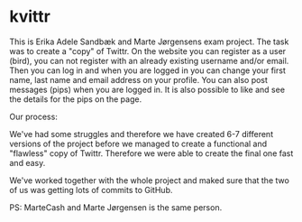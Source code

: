 # kvittr

This is Erika Adele Sandbæk and Marte Jørgensens exam project.
The task was to create a "copy" of Twittr. 
On the website you can register as a user (bird), you can not register with an already existing username and/or email. Then you can log in and when you are logged in you can change your first name, last name and email address on your profile. You can also post messages (pips) when you are logged in. It is also possible to like and see the details for the pips on the page.

Our process:

We've had some struggles and therefore we have created 6-7 different versions of the project before we managed to create a functional and "flawless" copy of Twittr. Therefore we were able to create the final one fast and easy.

We've worked together with the whole project and maked sure that the two of us was getting lots of commits to GitHub.

PS: MarteCash and Marte Jørgensen is the same person.
